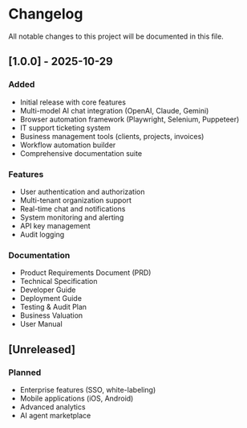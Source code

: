 # Changelog

All notable changes to this project will be documented in this file.

## [1.0.0] - 2025-10-29

### Added
- Initial release with core features
- Multi-model AI chat integration (OpenAI, Claude, Gemini)
- Browser automation framework (Playwright, Selenium, Puppeteer)
- IT support ticketing system
- Business management tools (clients, projects, invoices)
- Workflow automation builder
- Comprehensive documentation suite

### Features
- User authentication and authorization
- Multi-tenant organization support
- Real-time chat and notifications
- System monitoring and alerting
- API key management
- Audit logging

### Documentation
- Product Requirements Document (PRD)
- Technical Specification
- Developer Guide
- Deployment Guide
- Testing & Audit Plan
- Business Valuation
- User Manual

## [Unreleased]

### Planned
- Enterprise features (SSO, white-labeling)
- Mobile applications (iOS, Android)
- Advanced analytics
- AI agent marketplace
